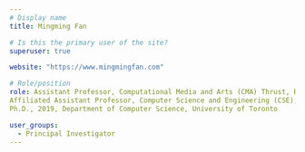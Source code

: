 ```yaml
---
# Display name
title: Mingming Fan

# Is this the primary user of the site?
superuser: true

website: "https://www.mingmingfan.com"

# Role/position
role: Assistant Professor, Computational Media and Arts (CMA) Thrust, HKUST(GZ) <br> Assistant Professor, Division of Integrative Systems and Design (ISD), HKUST <br>
Affiliated Assistant Professor, Computer Science and Engineering (CSE), HKUST <br>
Ph.D., 2019, Department of Computer Science, University of Toronto

user_groups:
  - Principal Investigator
---
```

